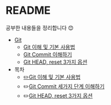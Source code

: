 # README

공부한 내용들을 정리합니다 😊

* [Git](git\_tutorial/)
  * [Git 이해 및 기본 사용법](git\_tutorial/git.md)
  * [Git Commit 이해하기](git\_tutorial/git-commit.md)
  * [Git HEAD, reset 3가지 옵션](git\_tutorial/git-head-reset-3.md)
* 목차
  * [✏️Git 이해 및 기본 사용법](git\_tutorial/)
  * ✏️[Git Commit 세가지 단계 이해하기](broken-reference)
  * ✏️[Git HEAD, reset 3가지 옵션](broken-reference)
